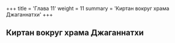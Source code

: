 +++
title = 'Глава 11'
weight = 11
summary = 'Киртан вокруг храма Джаганнатхи'
+++
## Киртан вокруг храма Джаганнатхи
